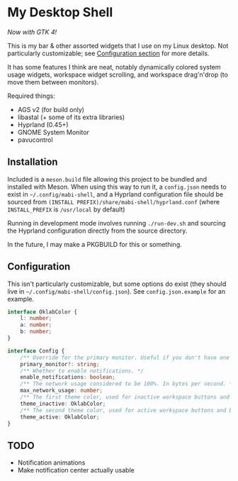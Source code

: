 # My Desktop Shell
*Now with GTK 4!*

This is my bar & other assorted widgets that I use on my Linux desktop.
Not particularly customizable; see [Configuration section](#configuration) for more details.

It has some features I think are neat, notably dynamically colored system usage widgets,
workspace widget scrolling, and workspace drag'n'drop (to move them between monitors).

Required things:
- AGS v2 (for build only)
- libastal (+ some of its extra libraries)
- Hyprland (0.45+)
- GNOME System Monitor
- pavucontrol

## Installation
Included is a `meson.build` file allowing this project to be bundled and installed with Meson.
When using this way to run it, a `config.json` needs to exist in `~/.config/mabi-shell`,
and a Hyprland configuration file should be sourced from `(INSTALL PREFIX)/share/mabi-shell/hyprland.conf`
(where `INSTALL_PREFIX` is `/usr/local` by default)

Running in development mode involves running `./run-dev.sh`
and sourcing the Hyprland configuration directly from the source directory.

In the future, I may make a PKGBUILD for this or something.

## Configuration
This isn't particularly customizable, but some options do exist (they should live in `~/.config/mabi-shell/config.json`).
See `config.json.example` for an example.
```ts
interface OklabColor {
    l: number;
    a: number;
    b: number;
}

interface Config {
    /** Override for the primary monitor. Useful if you don't have one set as primary. */
    primary_monitor?: string;
    /** Whether to enable notifications. */
    enable_notifications: boolean;
    /** The network usage considered to be 100%. In bytes per second. */
    max_network_usage: number;
    /** The first theme color, used for inactive workspace buttons and badges with 0 usage. */
    theme_inactive: OklabColor;
    /** The second theme color, used for active workspace buttons and badges with maximum usage. */
    theme_active: OklabColor;
}
```

## TODO
- Notification animations
- Make notification center actually usable
